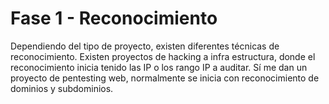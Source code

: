 # Fase 1 - Reconocimiento

Dependiendo del tipo de proyecto, existen diferentes técnicas de reconocimiento. Existen proyectos de hacking a infra estructura, donde el reconocimiento inicia tenido las IP o los rango IP a auditar. Sí me dan un proyecto de pentesting web, normalmente se inicia con reconocimiento de dominios y subdominios.

